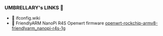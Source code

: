 ### UMBRELLARY's LINKS 📶

- 🎦 ifconfig.wiki
- 🎯 FriendlyARM NanoPi R4S Openwrt firmware [openwrt-rockchip-armv8-friendlyarm_nanopi-r4s-1g](http://202.umbrellary.com:1000/openwrt/)

